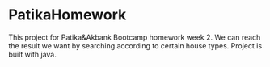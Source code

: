 # PatikaHomework
This project for Patika&Akbank Bootcamp homework week 2.
We can reach the result we want by searching according to certain house types. Project is built with java.
